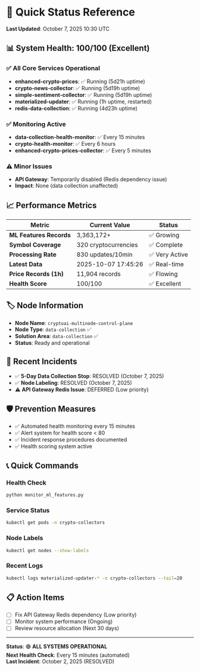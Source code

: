 # 🚀 Quick Status Reference

**Last Updated**: October 7, 2025 10:30 UTC

## 📊 **System Health: 100/100 (Excellent)**

### **✅ All Core Services Operational**
- **enhanced-crypto-prices**: ✅ Running (5d21h uptime)
- **crypto-news-collector**: ✅ Running (5d19h uptime)
- **simple-sentiment-collector**: ✅ Running (5d19h uptime)
- **materialized-updater**: ✅ Running (1h uptime, restarted)
- **redis-data-collection**: ✅ Running (4d23h uptime)

### **✅ Monitoring Active**
- **data-collection-health-monitor**: ✅ Every 15 minutes
- **crypto-health-monitor**: ✅ Every 6 hours
- **enhanced-crypto-prices-collector**: ✅ Every 5 minutes

### **⚠️ Minor Issues**
- **API Gateway**: Temporarily disabled (Redis dependency issue)
- **Impact**: None (data collection unaffected)

## 📈 **Performance Metrics**

| Metric | Current Value | Status |
|--------|---------------|--------|
| **ML Features Records** | 3,363,172+ | ✅ Growing |
| **Symbol Coverage** | 320 cryptocurrencies | ✅ Complete |
| **Processing Rate** | 830 updates/10min | ✅ Very Active |
| **Latest Data** | 2025-10-07 17:45:26 | ✅ Real-time |
| **Price Records (1h)** | 11,904 records | ✅ Flowing |
| **Health Score** | 100/100 | ✅ Excellent |

## 🏷️ **Node Information**
- **Node Name**: `cryptoai-multinode-control-plane`
- **Node Type**: `data-collection` ✅
- **Solution Area**: `data-collection` ✅
- **Status**: Ready and operational

## 🚨 **Recent Incidents**
- ✅ **5-Day Data Collection Stop**: RESOLVED (October 7, 2025)
- ✅ **Node Labeling**: RESOLVED (October 7, 2025)
- ⚠️ **API Gateway Redis Issue**: DEFERRED (Low priority)

## 🛡️ **Prevention Measures**
- ✅ Automated health monitoring every 15 minutes
- ✅ Alert system for health score < 80
- ✅ Incident response procedures documented
- ✅ Health scoring system active

## 📞 **Quick Commands**

### **Health Check**
```bash
python monitor_ml_features.py
```

### **Service Status**
```bash
kubectl get pods -n crypto-collectors
```

### **Node Labels**
```bash
kubectl get nodes --show-labels
```

### **Recent Logs**
```bash
kubectl logs materialized-updater-* -n crypto-collectors --tail=20
```

## 📋 **Action Items**
- [ ] Fix API Gateway Redis dependency (Low priority)
- [ ] Monitor system performance (Ongoing)
- [ ] Review resource allocation (Next 30 days)

---

**Status**: 🟢 **ALL SYSTEMS OPERATIONAL**  
**Next Health Check**: Every 15 minutes (automated)  
**Last Incident**: October 2, 2025 (RESOLVED)
